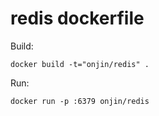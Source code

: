 redis dockerfile
================
Build:

    docker build -t="onjin/redis" .

Run:

    docker run -p :6379 onjin/redis
